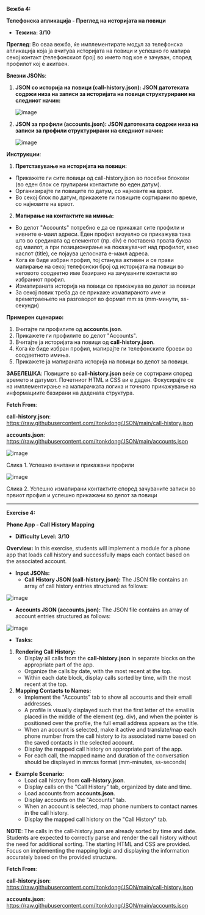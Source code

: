 ﻿**Вежба 4:**

**Телефонска апликација - Преглед на историјата на повици**

- **Тежина: 3/10**

**Преглед**: Во оваа вежба, ќе имплементирате модул за телефонска апликација која ја вчитува историјата на повици и успешно го мапира секој контакт (телефонскиот број) во името под кое е зачуван, според профилот кој е акитвен.

**Влезни JSONs**:

1. **JSON со историја на повици (call-history.json): JSON датотеката содржи низа на записи за историјата на повици структурирани на следниот начин:**

   ![image](Content/readme-images/Aspose.Words.fdd22241-2e9c-4ea6-bbb0-241ea773b4f9.001.png)

2. **JSON за профили (accounts.json): JSON датотеката содржи низа на записи за профили структурирани на следниот начин:**

   ![image](Content/readme-images/Aspose.Words.fdd22241-2e9c-4ea6-bbb0-241ea773b4f9.002.png)

**Инструкции**:

1. **Претставување на историјата на повици:**
- Прикажете ги сите повици од call-history.json во посебни блокови (во еден блок се групирани контактите во еден датум).
- Организирајте ги повиците по датум, со најновите на врвот.
- Во секој блок по датум, прикажете ги повиците сортирани по време, со најновите на врвот.
2. **Мапирање на контактите на имиња:**
- Во делот "Accounts" потребно е да се прикажат сите профили и нивните е-маил адреси. Еден профил визуелно се прикажува така што во средината од елементот (пр. div) е поставена првата буква од маилот, а при позиционирање на покажувачит над профилот, како наслот (title), се појаува целосната е-маил адреса.
- Кога ќе биде избран профил, тој станува активен и се прави мапирање на секој телефонски број од историјата на повици во неговото соодветно име базирано на зачуваните контакти во избраниот профил.
- Измапираната историја на повици се прикажува во делот за повици
- За секој повик треба да се прикаже измапираното име и времетраењето на разговорот во формат mm:ss (mm-минути, ss-секунди)

**Примерен сценарио:**

1. Вчитајте ги профилите од **accounts.json**.
2. Прикажете ги профилите во делот "Accounts".
3. Вчитајте ја историјата на повици од **call-history.json**.
4. Кога ќе биде избран профил, мапирајте ги телефонските броеви во соодветното имиња.
5. Прикажете ја мапираната историја на повици во делот за повици.

**ЗАБЕЛЕШКА**: Повиците во **call-history.json** веќе се сортирани според времето и датумот. Почетниот HTML и CSS ви е даден. Фокусирајте се на имплементирање на мапирачката логика и точното прикажување на информациите базирани на дадената структура.

**Fetch From**:

**call-history.json**: https://raw.githubusercontent.com/Itonkdong/JSON/main/call-history.json

**accounts.json**: https://raw.githubusercontent.com/Itonkdong/JSON/main/accounts.json

![image](Content/readme-images/Aspose.Words.fdd22241-2e9c-4ea6-bbb0-241ea773b4f9.003.png)

Слика 1. Успешно вчитани и прикажани профили

![image](Content/readme-images/Aspose.Words.fdd22241-2e9c-4ea6-bbb0-241ea773b4f9.004.png)

Слика 2. Успешно измапирани контактите според зачуваните записи во првиот профил и успешно прикажани во делот за повици

<hr>

**Exercise 4:** 

**Phone App - Call History Mapping**

- **Difficulty Level:** **3/10**

**Overview:** In this exercise, students will implement a module for a phone app that loads call history and successfully maps each contact based on the associated account.

- **Input JSONs:**
  - **Call History JSON (call-history.json):** The JSON file contains an array of call history entries structured as follows:

![image](Content/readme-images/Aspose.Words.fdd22241-2e9c-4ea6-bbb0-241ea773b4f9.001.png)

- **Accounts JSON (accounts.json):** The JSON file contains an array of account entries structured as follows:

![image](Content/readme-images/Aspose.Words.fdd22241-2e9c-4ea6-bbb0-241ea773b4f9.002.png)


- **Tasks:**
1. **Rendering Call History:**
   - Display all calls from the **call-history.json** in separate blocks on the appropriate part of the app.
   - Organize the calls by date, with the most recent at the top.
   - Within each date block, display calls sorted by time, with the most recent at the top.
1. **Mapping Contacts to Names:**
   - Implement the "Accounts" tab to show all accounts and their email addresses.
   - A profile is visually displayed such that the first letter of the email is placed in the middle of the element (eg. div), and when the pointer is positioned over the profile, the full email address appears as the title.
   - When an account is selected, make it active and translate/map each phone number from the call history to its associated name based on the saved contacts in the selected account.
   - Display the mapped call history on appropriate part of the app.
   - For each call, the mapped name and duration of the conversation should be displayed in mm:ss format (mm-minutes, ss-seconds)
- **Example Scenario:**
  - Load call history from **call-history.json**.
  - Display calls on the "Call History" tab, organized by date and time.
  - Load accounts from **accounts.json**.
  - Display accounts on the "Accounts" tab.
  - When an account is selected, map phone numbers to contact names in the call history.
  - Display the mapped call history on the "Call History" tab.

**NOTE**: The calls in the call-history.json are already sorted by time and date. Students are expected to correctly parse and render the call history without the need for additional sorting. The starting HTML and CSS are provided. Focus on implementing the mapping logic and displaying the information accurately based on the provided structure.

**Fetch From**:

**call-history.json**: https://raw.githubusercontent.com/Itonkdong/JSON/main/call-history.json

**accounts.json**: https://raw.githubusercontent.com/Itonkdong/JSON/main/accounts.json
